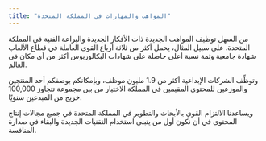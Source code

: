 ```yaml
---
title: "المواهب والمهارات في المملكة المتحدة"
---
```

من السهل توظيف المواهب الجديدة ذات الأفكار الجديدة والبراعة الفنية في المملكة المتحدة. على سبيل المثال، يحمل أكثر من ثلاثة أرباع القوى العاملة في قطاع الألعاب شهادة جامعية وثمة نسبة أعلى حاصلة على شهادات البكالوريوس أكثر من أي مكان في العالم.

وتوظِّف الشركات الإبداعية أكثر من 1.9 مليون موظف، وبإمكانكم بوصفكم أحد المنتجين والموزعين للمحتوى المقيمين في المملكة الاختيار من بين مجموعة تتجاوز 100,000 خريج من المبدعين سنويًا.

ويساعدنا الالتزام القوي بالأبحاث والتطوير في المملكة المتحدة في جميع مجالات إنتاج المحتوى في أن نكون أول من يتبنى استخدام التقنيات الجديدة والبقاء في صدارة المنافسة.
